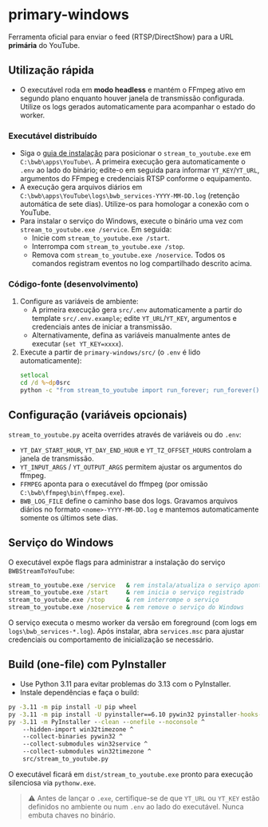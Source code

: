 # primary-windows

Ferramenta oficial para enviar o feed (RTSP/DirectShow) para a URL **primária** do YouTube.

## Utilização rápida

- O executável roda em **modo headless** e mantém o FFmpeg ativo em segundo plano enquanto houver janela de transmissão configurada. Utilize os logs gerados automaticamente para acompanhar o estado do worker.

### Executável distribuído

- Siga o [guia de instalação](../docs/primary-windows-instalacao.md#2-executável-distribuído) para posicionar o `stream_to_youtube.exe` em `C:\bwb\apps\YouTube\`. A primeira execução gera automaticamente o `.env` ao lado do binário; edite-o em seguida para informar `YT_KEY`/`YT_URL`, argumentos do FFmpeg e credenciais RTSP conforme o equipamento.
- A execução gera arquivos diários em `C:\bwb\apps\YouTube\logs\bwb_services-YYYY-MM-DD.log` (retenção automática de sete dias). Utilize-os para homologar a conexão com o YouTube.
- Para instalar o serviço do Windows, execute o binário uma vez com `stream_to_youtube.exe /service`. Em seguida:
  - Inicie com `stream_to_youtube.exe /start`.
  - Interrompa com `stream_to_youtube.exe /stop`.
  - Remova com `stream_to_youtube.exe /noservice`.
  Todos os comandos registram eventos no log compartilhado descrito acima.

### Código-fonte (desenvolvimento)

1. Configure as variáveis de ambiente:
   - A primeira execução gera `src/.env` automaticamente a partir do template `src/.env.example`; edite `YT_URL`/`YT_KEY`, argumentos e credenciais antes de iniciar a transmissão.
   - Alternativamente, defina as variáveis manualmente antes de executar (`set YT_KEY=xxxx`).
2. Execute a partir de `primary-windows/src/` (o `.env` é lido automaticamente):
   ```bat
   setlocal
   cd /d %~dp0src
   python -c "from stream_to_youtube import run_forever; run_forever()"
   ```

## Configuração (variáveis opcionais)

`stream_to_youtube.py` aceita overrides através de variáveis ou do `.env`:

- `YT_DAY_START_HOUR`, `YT_DAY_END_HOUR` e `YT_TZ_OFFSET_HOURS` controlam a janela de transmissão.
- `YT_INPUT_ARGS` / `YT_OUTPUT_ARGS` permitem ajustar os argumentos do ffmpeg.
- `FFMPEG` aponta para o executável do ffmpeg (por omissão `C:\bwb\ffmpeg\bin\ffmpeg.exe`).
- `BWB_LOG_FILE` define o caminho base dos logs. Gravamos arquivos diários no formato
  `<nome>-YYYY-MM-DD.log` e mantemos automaticamente somente os últimos sete dias.

## Serviço do Windows

O executável expõe flags para administrar a instalação do serviço `BWBStreamToYouTube`:

```bat
stream_to_youtube.exe /service   & rem instala/atualiza o serviço apontando para o executável atual
stream_to_youtube.exe /start     & rem inicia o serviço registrado
stream_to_youtube.exe /stop      & rem interrompe o serviço
stream_to_youtube.exe /noservice & rem remove o serviço do Windows
```

O serviço executa o mesmo worker da versão em foreground (com logs em `logs\bwb_services-*.log`). Após instalar, abra `services.msc` para ajustar credenciais ou comportamento de inicialização se necessário.

## Build (one-file) com PyInstaller

- Use Python 3.11 para evitar problemas do 3.13 com o PyInstaller.
- Instale dependências e faça o build:

```bat
py -3.11 -m pip install -U pip wheel
py -3.11 -m pip install -U pyinstaller==6.10 pywin32 pyinstaller-hooks-contrib
py -3.11 -m PyInstaller --clean --onefile --noconsole ^
    --hidden-import win32timezone ^
    --collect-binaries pywin32 ^
    --collect-submodules win32service ^
    --collect-submodules win32timezone ^
    src/stream_to_youtube.py
```

O executável ficará em `dist/stream_to_youtube.exe` pronto para execução silenciosa via `pythonw.exe`.

> ⚠️ Antes de lançar o `.exe`, certifique-se de que `YT_URL` ou `YT_KEY` estão definidos no ambiente ou num `.env` ao lado do executável. Nunca embuta chaves no binário.
